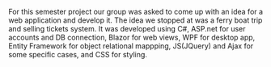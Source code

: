 For this semester project our group was asked to come up with an idea for a web application and develop it. The idea we stopped at was a ferry boat trip and selling tickets system.
It was developed using C#, ASP.net for user accounts and DB connection, Blazor for web views, WPF for desktop app, Entity Framework for object relational mappping, JS(JQuery) and Ajax for some specific cases, and CSS for styling.
